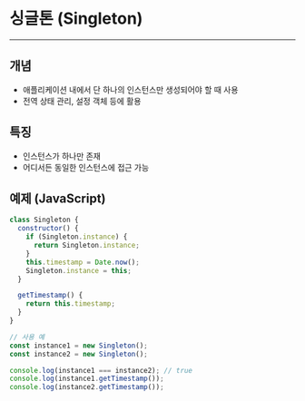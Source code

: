 # 싱글톤 (Singleton)

---

## 개념

- 애플리케이션 내에서 단 하나의 인스턴스만 생성되어야 할 때 사용
- 전역 상태 관리, 설정 객체 등에 활용

## 특징

- 인스턴스가 하나만 존재
- 어디서든 동일한 인스턴스에 접근 가능

## 예제 (JavaScript)

```javascript
class Singleton {
  constructor() {
    if (Singleton.instance) {
      return Singleton.instance;
    }
    this.timestamp = Date.now();
    Singleton.instance = this;
  }

  getTimestamp() {
    return this.timestamp;
  }
}

// 사용 예
const instance1 = new Singleton();
const instance2 = new Singleton();

console.log(instance1 === instance2); // true
console.log(instance1.getTimestamp());
console.log(instance2.getTimestamp());
```
